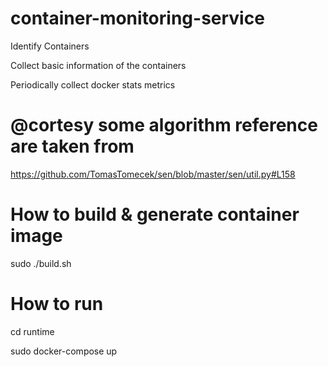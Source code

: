 # container-monitoring-service
Identify Containers

Collect basic information of the containers

Periodically collect docker stats metrics

# @cortesy some algorithm reference are taken from
https://github.com/TomasTomecek/sen/blob/master/sen/util.py#L158

# How to build & generate container image
sudo ./build.sh

# How to run
cd runtime

sudo docker-compose up
